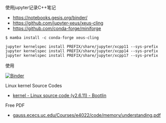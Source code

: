使用jupyter记录C++笔记
- https://notebooks.gesis.org/binder/
- https://github.com/jupyter-xeus/xeus-cling
- https://github.com/conda-forge/miniforge
```shell
$ mamba install -c conda-forge xeus-cling
```
```shell
jupyter kernelspec install PREFIX/share/jupyter/xcpp11 --sys-prefix
jupyter kernelspec install PREFIX/share/jupyter/xcpp14 --sys-prefix
jupyter kernelspec install PREFIX/share/jupyter/xcpp17 --sys-prefix
```
使用

[![Binder](https://mybinder.org/badge_logo.svg)](https://mybinder.org/v2/gh/KongFanJin/Notes-Understanding-the-Linux-Kernel-3rd/HEAD)

Linux kernel Source Codes
- [kernel - Linux source code (v2.6.11) - Bootlin](https://elixir.bootlin.com/linux/v2.6.11/source/kernel)

Free PDF
- [gauss.ececs.uc.edu/Courses/e4022/code/memory/understanding.pdf](http://gauss.ececs.uc.edu/Courses/e4022/code/memory/understanding.pdf)

